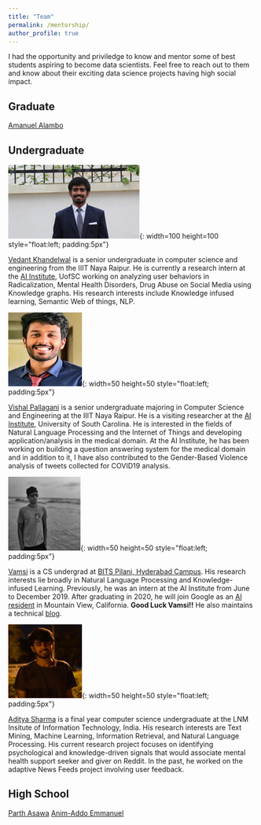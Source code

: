 ```yaml
---
title: "Team"
permalink: /mentorship/
author_profile: true
---
```

I had the opportunity and priviledge to know and mentor some of best students aspiring to become data scientists. Feel free to reach out to them and know about their exciting data science projects having high social impact. 

## Graduate
[Amanuel Alambo](https://www.linkedin.com/in/amanuel-alambo-68410825/)


## Undergraduate

![Vedant Khandelwal](/images/vedant.jpg){: width=100 height=100 style="float:left; padding:5px"}

[Vedant Khandelwal](https://www.linkedin.com/in/khvedant/) is a senior undergraduate in computer science and engineering from the IIIT Naya Raipur. He is currently a research intern at the [AI Institute](http://aiisc.ai/), UofSC working on analyzing user behaviors in Radicalization, Mental Health Disorders, Drug Abuse on Social Media using Knowledge graphs. His research interests include Knowledge infused learning, Semantic Web of things, NLP. 


![Vishal Pallagani](/images/vishal.jpg){: width=50 height=50 style="float:left; padding:5px"}

[Vishal Pallagani](https://www.linkedin.com/in/vishalpallagani/) is a senior undergraduate majoring in Computer Science and Engineering at the IIIT Naya Raipur. He is a visiting researcher at the [AI Institute](http://aiisc.ai/), University of South Carolina. He is interested in the fields of Natural Language Processing and the Internet of Things and developing application/analysis in the medical domain. At the AI Institute, he has been working on building a question answering system for the medical domain and in addition to it, I have also contributed to the Gender-Based Violence  analysis of tweets collected for COVID19 analysis.


![Vamsi Aribandi](/images/vamsi.jpg){: width=50 height=50 style="float:left; padding:5px"}

[Vamsi](https://in.linkedin.com/in/vamsi-aribandi-104464126) is a CS undergrad at [BITS Pilani, Hyderabad Campus](https://www.bits-pilani.ac.in/hyderabad/). His research interests lie broadly in Natural Language Processing and Knowledge-infused Learning. Previously, he was an intern at the AI Institute from June to December 2019. After graduating in 2020, he will join Google as an [AI resident](https://research.google/careers/ai-residency/) in Mountain View, California. __Good Luck Vamsi!!__ 
He also maintains a technical [blog](https://vamsi-aribandi.github.io/).


![Aditya Sharma](/images/aditya.jpg){: width=50 height=50 style="float:left; padding:5px"}

[Aditya Sharma](https://www.linkedin.com/in/aditya-sharma-0093b0162/) is a final year computer science undergraduate at the LNM Insitute of Information Technology, India. His research interests are Text Mining, Machine Learning, Information Retrieval, and Natural Language Processing. His current research project focuses on identifying psychological and knowledge-driven signals that would associate mental health support seeker and giver on Reddit. In the past, he worked on the adaptive News Feeds project involving user feedback.

## High School 

[Parth Asawa](https://www.linkedin.com/in/parth-asawa-4a38381a6/)
[Anim-Addo Emmanuel]()